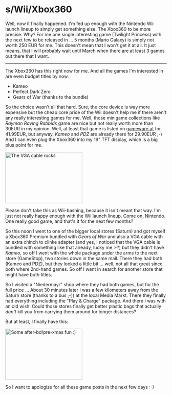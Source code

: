 # s/Wii/Xbox360

Well, now it finally happened. I'm fed up enough with the Nintendo Wii launch lineup to simply get something else. The Xbox360 to be more precise. Why? For me one single interesting game (Twilight Princess) with the next few to be released in ... 5 months (Mario Galaxy) is simply not worth 250 EUR for me. This doesn't mean that I won't get it at all. It just means, that I will probably wait until March when there are at least 3 games out there that I want.



-------------------------------

 

The Xbox360 has this right now for me. And all the games I'm interested in are even budget titles by now. 

* Kameo
* Perfect Dark Zero
* Gears of War (thanks to the bundle)

So the choice wasn't all that hard. Sure, the core device is way more expensive but the cheap core price of the Wii doesn't help me if there aren't any really interesting games for me. Well, those minigame collections like _Rayman Raving Rabbids_ game are nice but not really worth more than 30EUR in my opinion. Well, at least that game is listed on [gameware.at](http://www2.gameware.at/info/space/Rayman+4%3A+Raving+Rabbids) for 41.99EUR, but anyway. _Kameo_ and _PDZ_ are already there for 29.90EUR ;-) And I can even plug the Xbox360 into my 19" TFT display, which is a big plus point for me.

<a class="figure" href="http://www.flickr.com/photos/zerok/307770218/" title="Photo Sharing"><img src="http://static.flickr.com/122/307770218_9dc0e322e4_m.jpg" width="240" height="160" alt="The VGA cable rocks" /></a>

Please don't take this as Wii-bashing, because it isn't meant that way. I'm just not really happy enough with the Wii launch lineup. Come on, Nintendo. One really good game, and that's it for the next few months? 

So this noon I went to one of the bigger local stores (Saturn) and got myself a Xbox360 Premium bundled with _Gears of War_ and also a VGA cable with an extra chinch to clinke adapter (and yes, I noticed that the VGA cable is bundled with something like that already, lucky me :-?) but they didn't have _Kameo_, so off I went with the whole package under the arms to the next store (GameStop), two stories down in the same mall. There they had both (Kameo and PDZ), but they looked a little bit ... well, not all that great since both where 2nd-hand games. So off I went in search for another store that might have both titles.

So I visited a "Niedermayr" shop where they had both games, but for the full price ... About 30 minutes later I was a few kilometers away from the Saturn store (thanks to a bus ;-)) at the local Media Markt. There they finally had everything including the "Play &amp; Charge" package. And there I was with an old wish: Could those stores finally get better plastic bags that actually _don't_ kill you from carrying them around for longer distances?

But at least, I finally have this:

<a class="figure" href="http://www.flickr.com/photos/zerok/307770213/" title="Photo Sharing"><img src="http://static.flickr.com/112/307770213_eb3952a582_m.jpg" width="240" height="160" alt="Some after-bd/pre-xmas fun :)" /></a>

So I want to apologize for all these game posts in the next few days :-)